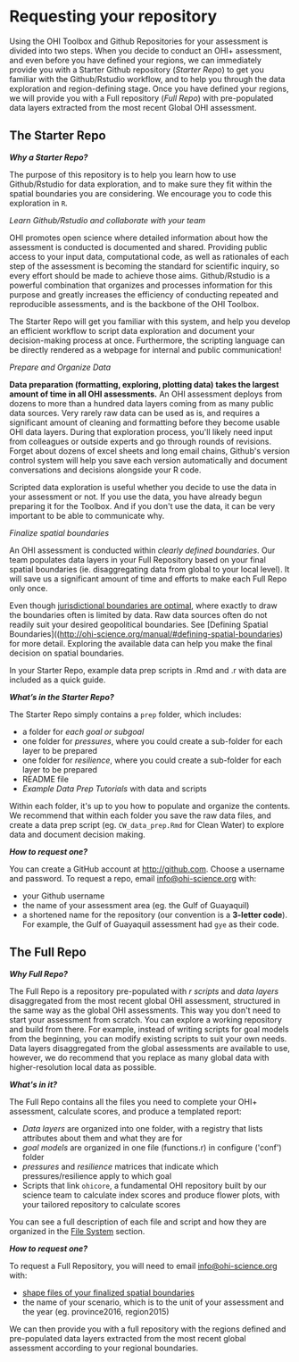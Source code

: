 # Requesting your repository

 Using the OHI Toolbox and Github Repositories for your assessment is divided into two steps. When you decide to conduct an OHI+ assessment, and even before you have defined your regions, we can immediately provide you with a Starter Github repository (_Starter Repo_) to get you familiar with the Github/Rstudio workflow, and to help you through the data exploration and region-defining stage. Once you have defined your regions, we will provide you with a Full repository (_Full Repo_) with pre-populated data layers extracted from the most recent Global OHI assessment.


## The Starter Repo

_**Why a Starter Repo?**_

The purpose of this repository is to help you learn how to use Github/Rstudio for data exploration, and to make sure they fit within the spatial boundaries you are considering. We encourage you to code this exploration in `R`.


_Learn Github/Rstudio and collaborate with your team_

OHI promotes open science where detailed information about how the assessment is conducted is documented and shared. Providing public access to your input data, computational code, as well as rationales of each step of the assessment is becoming the standard for scientific inquiry, so every effort should be made to achieve those aims. Github/Rstudio is a powerful combination that organizes and processes information for this purpose and greatly increases the efficiency of conducting repeated and reproducible assessments, and is the backbone of the OHI Toolbox.

The Starter Repo will get you familiar with this system, and help you develop an efficient workflow to script data exploration and document your decision-making process at once. Furthermore, the scripting language can be directly rendered as a webpage for internal and public communication!

_Prepare and Organize Data_

**Data preparation (formatting, exploring, plotting data) takes the largest amount of time in all OHI assessments.** An OHI assessment deploys from dozens to more than a hundred data layers coming from as many public data sources. Very rarely raw data can be used as is, and requires a significant amount of cleaning and formatting before they become usable OHI data layers. During that exploration process, you'll likely need input from colleagues or outside experts and go through rounds of revisions. Forget about dozens of excel sheets and long email chains, Github's version control system will help you save each version automatically and document conversations and decisions alongside your R code.

Scripted data exploration is useful whether you decide to use the data in your assessment or not. If you use the data, you have already begun preparing it for the Toolbox. And if you don't use the data, it can be very important to be able to communicate why.

_Finalize spatial boundaries_

An OHI assessment is conducted within _clearly defined boundaries_. Our team populates data layers in your Full Repository based on your final spatial boundaries (ie. disaggregating data from global to your local level). It will save us a significant amount of time and efforts to make each Full Repo only once.

Even though [jurisdictional boundaries are optimal](http://ohi-science.org/manual/#strategically-define-spatial-boundaries-balance-information-availability-and-decision-making-scales), where exactly to draw the boundaries often is limited by data. Raw data sources often do not readily suit your desired geopolitical boundaries. See [Defining Spatial Boundaries]((http://ohi-science.org/manual/#defining-spatial-boundaries) for more detail. Exploring the available data can help you make the final decision on spatial boundaries.

In your Starter Repo, example data prep scripts in .Rmd and .r with data are included as a quick guide.

 _**What’s in the Starter Repo?**_

The Starter Repo simply contains a `prep` folder, which includes:

- a folder for _each goal or subgoal_
- one folder for _pressures_, where you could create a sub-folder for each layer to be prepared
- one folder for _resilience_, where you could create a sub-folder for each layer to be prepared
- README file
- _Example Data Prep Tutorials_ with data and scripts

Within each folder, it's up to you how to populate and organize the contents. We recommend that within each folder you save the raw data files, and create a data prep script (eg. `CW_data_prep.Rmd` for Clean Water) to explore data and document decision making.

 <!-- _**What do you do with it?**_

Bring in raw data, explore, document decision making, plot. See tutorial on data_prep (link).  

We recommend documentation in Rmarkdown, but you can also do it in R. -->


_**How to request one?**_

You can create a GitHub account at http://github.com. Choose a username and password. To request a repo, email info@ohi-science.org with:

- your Github username
- the name of your assessment area (eg. the Gulf of Guayaquil)
- a shortened name for the repository (our convention is a **3-letter code**). For example, the Gulf of Guayaquil assessment had `gye` as their code.


## The Full Repo

_**Why Full Repo?**_

The Full Repo is a repository pre-populated with _r scripts_ and _data layers_ disaggregated from the most recent global OHI assessment, structured in the same way as the global OHI assessments. This way you don't need to start your assessment from scratch. You can explore a working repository and build from there. For example, instead of writing scripts for goal models from the beginning, you can modify existing scripts to suit your own needs. Data layers disaggregated from the global assessments are available to use, however, we do recommend that you replace as many global data with higher-resolution local data as possible. 

_**What's in it?**_

The Full Repo contains all the files you need to complete your OHI+ assessment, calculate scores, and produce a templated report:  

- _Data layers_ are organized into one folder, with a registry that lists attributes about them and what they are for
- _goal models_ are organized in one file (functions.r) in configure ('conf') folder
- _pressures_ and _resilience_ matrices that indicate which pressures/resilience apply to which goal
- Scripts that link `ohicore`, a fundamental OHI repository built by our science team to calculate index scores and produce flower plots, with your tailored repository to calculate scores

You can see a full description of each file and script and how they are organized in the [File System](http://ohi-science.org/manual/#file-system-organization) section.

**_How to request one?_**

To request a Full Repository, you will need to email info@ohi-science.org with:

- [shape files of your finalized spatial boundaries](http://ohi-science.org/manual/#request-a-full-repository-with-offshore-boundaries)
-  the name of your scenario, which is to the unit of your assessment and the year (eg. province2016, region2015)

We can then provide you with a full repository with the regions defined and pre-populated data layers extracted from the most recent global assessment according to your regional boundaries.
